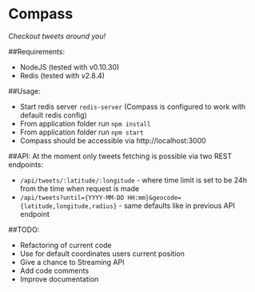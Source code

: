 Compass
=======
*Checkout tweets around you!*

##Requirements:
* NodeJS (tested with v0.10.30)
* Redis (tested with v2.8.4)

##Usage:
* Start redis server `redis-server` (Compass is configured to work with default redis config)
* From application folder run `npm install`
* From application folder run `npm start`
* Compass should be accessible via http://localhost:3000

##API:
At the moment only tweets fetching is possible via two REST endpoints:
* `/api/tweets/:latitude/:longitude` - where time limit is set to be 24h from the time when request is made
* `/api/tweets?until={YYYY-MM-DD HH:mm}&geocode={latitude,longitude,radius}` - same defaults like in previous API endpoint

##TODO:
* Refactoring of current code
* Use for default coordinates users current position
* Give a chance to Streaming API
* Add code comments
* Improve documentation
